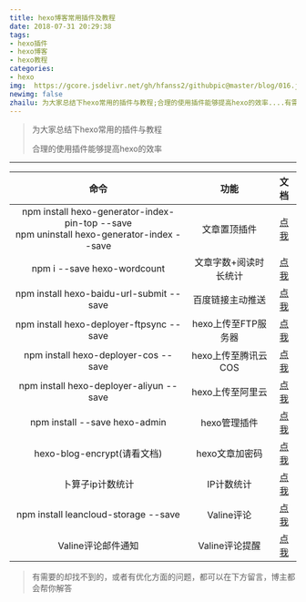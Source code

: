 ```yaml
---
title: hexo博客常用插件及教程
date: 2018-07-31 20:29:38
tags: 
- hexo插件
- hexo博客
- hexo教程
categories: 
- hexo
img:  https://gcore.jsdelivr.net/gh/hfanss2/githubpic@master/blog/016.jpg
newimg: false
zhailu: 为大家总结下hexo常用的插件与教程;合理的使用插件能够提高hexo的效率....有需要的却找不到的，或者有优化方面都可以咨询我
---
```

> 为大家总结下hexo常用的插件与教程
>
> 合理的使用插件能够提高hexo的效率

------

|                             命令                             |         功能          |                             文档                             |
| :----------------------------------------------------------: | :-------------------: | :----------------------------------------------------------: |
| npm install hexo-generator-index-pin-top --save<br />npm uninstall hexo-generator-index --save |     文章置顶插件      | [点我](https://blog.csdn.net/qwerty200696/article/details/79010629) |
|                 npm i --save hexo-wordcount                  | 文章字数+阅读时长统计 | [点我](https://blog.csdn.net/ganzhilin520/article/details/79048036) |
|           npm install hexo-baidu-url-submit --save           |   百度链接主动推送    | [点我](https://hui-wang.info/2016/10/23/Hexo%E6%8F%92%E4%BB%B6%E4%B9%8B%E7%99%BE%E5%BA%A6%E4%B8%BB%E5%8A%A8%E6%8F%90%E4%BA%A4%E9%93%BE%E6%8E%A5/) |
|           npm install hexo-deployer-ftpsync --save           |  hexo上传至FTP服务器  |  [点我](https://hexo.io/zh-cn/docs/deployment.html#FTPSync)  |
|             npm install hexo-deployer-cos --save             |  hexo上传至腾讯云COS  | [点我](https://github.com/sdlzhd/hexo-deployer-cos#user-content-options) |
|           npm install hexo-deployer-aliyun --save            |   hexo上传至阿里云    |   [点我](https://github.com/yedaodao/hexo-deployer-aliyun)   |
|                npm install --save hexo-admin                 |     hexo管理插件      |        [点我](https://github.com/jaredly/hexo-admin)         |
|                 hexo-blog-encrypt(请看文档)                  |    hexo文章加密码     | [点我](https://github.com/MikeCoder/hexo-blog-encrypt/blob/master/ReadMe.zh.md) |
|                       卜算子ip计数统计                       |      IP计数统计       |        [点我](https://www.jianshu.com/p/8a8f880f40c0)        |
|             npm install leancloud-storage --save             |      Valine评论       |      [点我](https://valine.js.org/quickstart.html#npm)       |
|                      Valine评论邮件通知                      |    Valine评论提醒     |       [点我](http://www.zhaojun.im/hexo-valine-admin/)       |

> 有需要的却找不到的，或者有优化方面的问题，都可以在下方留言，博主都会帮你解答